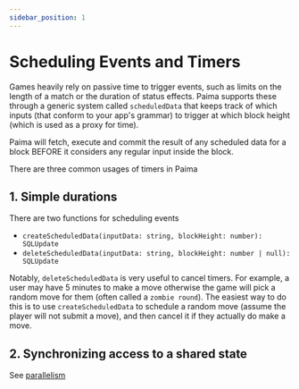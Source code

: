```yaml
---
sidebar_position: 1
---
```


# Scheduling Events and Timers

Games heavily rely on passive time to trigger events, such as limits on the length of a match or the duration of status effects. Paima supports these through a generic system called `scheduledData` that keeps track of which inputs (that conform to your app's grammar) to trigger at which block height (which is used as a proxy for time).

Paima will fetch, execute and commit the result of any scheduled data for a block BEFORE it considers any regular input inside the block.

There are three common usages of timers in Paima

## 1. Simple durations

There are two functions for scheduling events
- `createScheduledData(inputData: string, blockHeight: number): SQLUpdate`
- `deleteScheduledData(inputData: string, blockHeight: number | null): SQLUpdate`

Notably, `deleteScheduledData` is very useful to cancel timers. For example, a user may have 5 minutes to make a move otherwise the game will pick a random move for them (often called a `zombie round`). The easiest way to do this is to use `createScheduledData` to schedule a random move (assume the player will not submit a move), and then cancel it if they actually do make a move.

## 2. Synchronizing access to a shared state

See [parallelism](../2%20-%20Read%20&%20Write%20L2%20State/2%20-%20parallelism.md)
